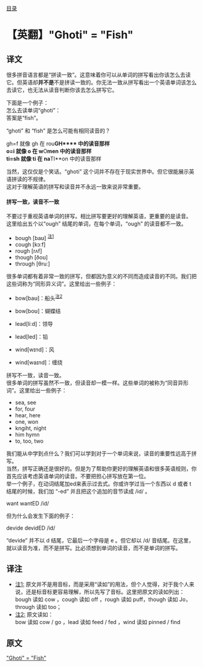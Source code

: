 [目录](./)

# 【英翻】"Ghoti" = "Fish"

## 译文

很多拼音语言都是“拼读一致”。这意味着你可以从单词的拼写看出你该怎么去读它。但英语却**并不是**不是拼读一致的。你无法一致从拼写看出一个英语单词该怎么去读它，也无法从读音判断你该去怎么拼写它。

下面是一个例子：  
怎么去读单词“ghoti”：  
答案是“fish”。

“ghoti” 和 “fish” 是怎么可能有相同读音的？

gh=f 就像 gh 在 rou**GH**** 中的读音那样  
o=i 就像 o 在 w**O**men 中的读音那样  
ti=sh 就像 ti 在 na**TI**on 中的读音那样

当然，这仅仅是个笑话。“ghoti” 这个词并不存在于现实世界中。但它很能展示英语拼读的不规律。  
这对于理解英语的拼写和读音并不永远一致来说非常重要。

#### 拼写一致，读音不一致

不要过于重视英语单词的拼写。相比拼写要更好的理解英语，更重要的是读音。  
这里给出五个以“ough” 结尾的单词，在每个单词，“ough” 的读音都不一致。

* bough [baʊ] <sup id="a0"><a href="#f0">注1</a></sup>
* cough [kɔːf]
* rough [rʌf]
* though [ðoʊ]
* through [θruː]

很多单词都有着非常一致的拼写，但都因为意义的不同而造成读音的不同。我们把这些词称为“同形异义词”。这里给出一些例子：


* bow[baʊ]：船头<sup id="a0"><a href="#f0">注2</a></sup>
* bow[boʊ]：蝴蝶结


* lead[liːd]：领导
* lead[led]：铅


* wind[wɪnd]：风
* wind[waɪnd]：缠绕


拼写不一致，读音一致。  
很多单词的拼写虽然不一致，但读音却一模一样。这些单词的被称为“同音异形词”。这里给出一些例子：

* sea, see
* for, four
* hear, here
* one, won
* kngiht, night
* him hymn
* to, too, two

我们能从中学到点什么？我们可以学到对于一个单词来说，读音的重要性远高于拼写。  
当然，拼写正确还是很好的。但是为了帮助你更好的理解英语和很多英语规则，你首先应该考虑英语单词的读音。不要把担心拼写放在第一位。  
举一个例子，在动词结尾加ed来表示过去式。你或许学过当一个东西以 d 或者 t 结尾的时候，我们加 “-ed” 并且把这个追加的音节读成 /id/ 。

want wantED /id/

但为什么会发生下面的例子：

devide devidED /id/

“devide” 并不以 d 结尾，它最后一个字母是 e 。但它却以 /d/ 音结尾。在这里，就以读音为准，而不是拼写。比必须想到单词的读音，而不是单词的拼写。

## 译注

* <span id="f0"><a href="#a0">注1:</a></span> 原文并不是用音标，而是采用“读如”的用法，但个人觉得，对于我个人来说，还是标音标更容易理解，所以先写了音标。这里把原文的读如列出：<br />bough 读如 cow ，cough 读如 off ，rough 读如 puff，though 读如 Jo，through 读如 too；
* <span id="f0"><a href="#a0">注2:</a></span> 原文读如：<br />bow 读如 cow / go ，lead 读如 feed / fed ，wind 读如 pinned / find

## 原文

["Ghoti" = "Fish"](https://www.englishclub.com/esl-articles/199909.php)